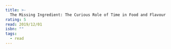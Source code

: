 ```yaml
---
title: >-
  The Missing Ingredient: The Curious Role of Time in Food and Flavour
rating: 5
read: 2019/12/01
isbn: ""
tags:
  - read
---
```


